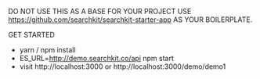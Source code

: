 
DO NOT USE THIS AS A BASE FOR YOUR PROJECT
USE https://github.com/searchkit/searchkit-starter-app AS YOUR BOILERPLATE.


GET STARTED
- yarn / npm install 
- ES_URL=http://demo.searchkit.co/api npm start
- visit http://localhost:3000 or http://localhost:3000/demo/demo1
